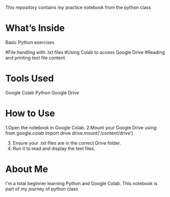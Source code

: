 This repository contains my practice notebook from the python class 
# What’s Inside
Basic Python exercises

#File handling with .txt files
#Using Colab to access Google Drive
#Reading and printing text file content

# Tools Used
Google Colab
Python
Google Drive

# How to Use
1.Open the notebook in Google Colab.
2.Mount your Google Drive using:
from google.colab import drive
drive.mount('/content/drive')

3. Ensure your .txt files are in the correct Drive folder.
4. Run it to read and display the text files.

# About Me
I'm a total beginner learning Python and Google Colab. This notebook is part of my journey of python class

